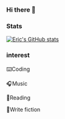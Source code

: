 ### Hi there 👋 
### Stats
[![Eric's GitHub stats](https://github-readme-stats.vercel.app/api?username=EricHsia7&show_icons=true&hide=contribs)](https://github.com/EricHsia7/)
### interest
⌨️Coding

🎧Music

📖Reading

📝Write fiction
